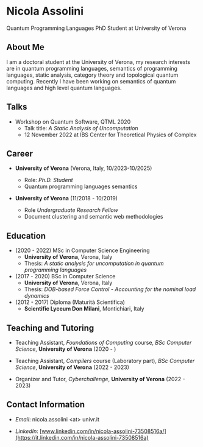 # Nicola Assolini

Quantum Programming Languages PhD Student at University of Verona

## About Me

I am a doctoral student at the University of Verona, my research interests are in quantum programming languages, semantics of programming languages, static analysis, category theory and topological quantum computing.
Recently I have been working on semantics of quantum languages and high level quantum languages.

<!-- ## Markdown linting and style checking for Visual Studio Code

1. [Work Experience](#work-experience)
2. [Education](#education)
3. [Invited Talks](#invited-talks)
4. [Contact Information](#contact-information) -->

<!-- ## Ongoing Projects

- [QUASK] quantum machine learning software written in Python that supports researchers in designing, experimenting, and assessing different quantum and classic kernels performance. -->

## Talks

- Workshop on Quantum Software, QTML 2020
  - Talk title: *A Static Analysis of Uncomputation*
  - 12 November 2022 at IBS Center for Theoretical Physics of Complex

## Career

- **University of Verona** (Verona, Italy, 10/2023-10/2025)
  - Role: *Ph.D. Student*
  - Quantum programming languages semantics

- **University of Verona** (11/2018 - 10/2019)  
  - Role *Undergraduate Research Fellow*
  - Document clustering and semantic web methodologies

## Education

- (2020 - 2022) MSc in Computer Science Engineering
  - **University of Verona**, Verona, Italy
  - Thesis: *A static analysis for uncomputation in quantum programming languages*
- (2017 - 2020) BSc in Computer Science
  - **University of Verona**, Verona, Italy
  - Thesis: *DOB-based Force Control - Accounting for the nominal load dynamics*
- (2012 - 2017) Diploma (Maturità Scientifica)
  - **Scientific Lyceum Don Milani**, Montichiari, Italy

## Teaching and Tutoring

- Teaching Assistant, *Foundations of Computing* course, *BSc Computer Science*, **University of Verona** (2020 - )

- Teaching Assistant, *Compilers* course (Laboratory part), *BSc Computer Science*, **University of Verona** (2022 - 2023)

- Organizer and Tutor, *Cyberchallenge*, **University of Verona** (2022 - 2023)

## Contact Information

- *Email*: nicola.assolini \<at\> univr.it
<!-- - *Website*: [incud.github.io](https://.github.io) -->
<!-- - *GitHub*: [github.com/incud](https://github.com/incud) -->
- *LinkedIn*: [www.linkedin.com/in/nicola-assolini-73508516a/](https://it.linkedin.com/in/nicola-assolini-73508516a)

<!-- ## Publications 

### Journal papers

- *Quantum Advantage Seeker with Kernels (QuASK): a software framework to speed up the research in quantum machine learning* (2023)
  - Authors: Francesco Di Marcantonio, Massimiliano Incudini, Davide Tezza, and Michele Grossi 
  - Journal: Quantum Machine Intelligence
  - DOI: https://doi.org/10.1007/s42484-023-00107-2
  
- *Computing graph edit distance on quantum devices* (2022)
  - Authors: Massimiliano Incudini, Fabio Tarocco, Riccardo Mengoni, Alessandra Di Pierro, and Antonio Mandarino
  - Journal: Quantum Machine Intelligence
  - DOI: https://doi.org/10.1007/s42484-022-00077-x
  
- *Facial expression recognition on a quantum computer* (2021)
  - Authors: Riccardo Mengoni, Massimiliano Incudini, and Alessandra Di Pierro. 
  - Journal: Quantum Machine Intelligence
  - DOI: https://doi.org/10.1007/s42484-020-00035-5
  
### Conference papers

- *Quantum machine learning and fraud detection* (2021)
  - Authors: Alessandra Di Pierro and Massimiliano Incudini. 
  - Proceeding: Protocols, Strands, and Logic (Springer)
  - DOI: https://doi.org/10.1007/978-3-030-91631-2_8

### Preprints

- *Amplitude-assisted tagging of longitudinally polarised bosons using wide neural networks* (2023)
  - Available at arXiv:2306.07726, w/ M. Grossi, M. Pellen, G. Pelliccioli
- *Resource saving via ensemble techniques for quantum neural networks* (2023)
  - Available at arXiv:2303.11283, w/ M. Grossi, A. Ceschini, A. Mandarino, M. Panella, S. Vallecorsa, D. Windridge
- *The quantum path kernel: a generalized quantum neural tangent kernel for deep quantum machine learning* (2022)
  - Available at arXiv:2212.11826, w/ M. Grossi, A. Mandarino, S. Vallecorsa, A. Di Pierro, D. Windridge
- *Structure learning of quantum embeddings* (2022)
  - Available at arXiv:2209.11144, w/ F. Martini, A. Di Pierro -->

<!-- ## Conferences & Workshops

### Talk presentations

- Quantum Science Days (QSD) 2023
    - Talk title: *Quantum Advantage Seeker with Kernels (QuASK): a software framework to speed up the research in quantum machine learning*
    - 30 May 2023, remote workshop
    - Abstract will be added soon

- Quantum Techniques for Machine Learning (QTML) 2022
    - Talk title: *Genetic Algorithms for Constructing Quantum Embeddings* and *Ensembling Techniques for Quantum Neural Networks*
    - 9 November 2022 in Naples, Italy
    - Abstract available [here](https://quasar.unina.it/qtml2022/resources/program.pdf)
      ([archive](https://web.archive.org/web/20221114221541/https://quasar.unina.it/qtml2022/resources/program.pdf))

- Federated Logic Conference (FLOC) 2022 GuttmanFest 
    - Talk title: *Quantum Machine Learning and Fraud Detection*
    - 12 August 2022, remote conference
    - Conference program available [here](https://easychair.org/smart-program/FLoC2022/GuttmanFest-index.html) 
      ([archive](https://web.archive.org/web/20230512091245/https://easychair.org/smart-program/FLoC2022/GuttmanFest-index.html))

### Poster presentations

- Theory of Quantum Computation, Communication and Cryptography (TQC) 2023
    - Poster title: *The Quantum Path Kernel: a Generalized Quantum Neural Tangent Kernel for Deep Quantum Machine Learning*
    - 24-28 July 2023 in Aveiro, Portugal
    
- International Conference on Quantum Technologies for High-Energy Physics (QT4HEP) 2022
    - Poster title: *Genetic Algorithms for Constructing Quantum Embeddings*
    - 1-4 November 2022 at CERN, Meyrin, Switzerland -->

<!-- - CISM-UNIUD joint advanced school on Quantum Machine and Deep Learning 2023
    - Talk title: *Introduction to the Qiskit Framework and its Application in Machine Learning*
    - 29-31 May 2023 at International Centre for Mechanical Sciences (CISM), Udine, Italy  (in presence event)
    - Abstract available [here](http://eqai.eu/speakers/)
    

- Institute for Computational Systems Biology, University of Hamburg
    - Talk title: *(Markus Hoffmann & Massimiliano Incudini & Amelie Fitz) Combining network-medicine and quantum computing to unravel the genetic architecture of heritable diseases in the future*
    - 15 May 2023 at Univeristy of Hamburg (remote talk) 
    - Group website [here](https://www.cosy.bio/education)

- CERN QTI Lectures
    - Talk title: *On the construction of useful quantum kernels*
    - 29 March 2023 in CERN, Meyrin, Switzerland (in presence event)
    - Talk recorded [on CERN Indico](https://indico.cern.ch/event/1251853/) and [Youtube](TODO)
    
- CISM-UNIUD joint advanced school on Quantum Machine Learning 2022
    - Talk title: *Seeking advantage with Quantum Kernels*
    - 16 September 2022 at International Centre for Mechanical Sciences (CISM), Udine, Italy (in presence event)
    - Abstract available [here](http://eqai.eu/eqai-2022/speakers/)
    ([archive](https://web.archive.org/web/20230512091944/http://eqai.eu/eqai-2022/speakers/)) -->

<!-- ### Workshop and summer schools

- CISM-UNIUD joint advanced school on Quantum Machine and Deep Learning 2023
  - Lecture 1: [First steps in Quantum Programming using Qiskit](talks/2023-05-29-CISM/Lecture_Incudini_2023_05_29.html)
    - Lecture 2: [Implementation of quantum kernels with Qiskit and scikit-learn](talks/2023-05-29-CISM/Lecture_Incudini_2023_05_31.html) -->
  
<!-- ## Academic service

- Reviewer for:
  - Quantum Machine Intelligence
- Program Committee:
  - [Workshop on Quantum Software (2023)]
  <!-- (https://qtml-2023.web.cern.ch/) ([archive](https://web.archive.org/web/20230523195227/https://qtml-2023.web.cern.ch/committees/)) -->

<!-- ## Student supervision -->